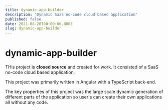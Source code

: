 ```yaml
---
title: dynamic-app-builder
description: 'Dynamic SaaS no-code cloud based application'
published: false
date: 2021-08-28T00:00:00.000Z
slug: dynamic-app-builder
---
```


# dynamic-app-builder

THis project is **closed source** and created for work.
It consisted of a SaaS no-code cloud based application.

This project was primarily written in Angular with a TypeScript back-end.

The key properties of this project was the large scale dynamic generation of different parts of the application so user's can create their own applications all without any code.
